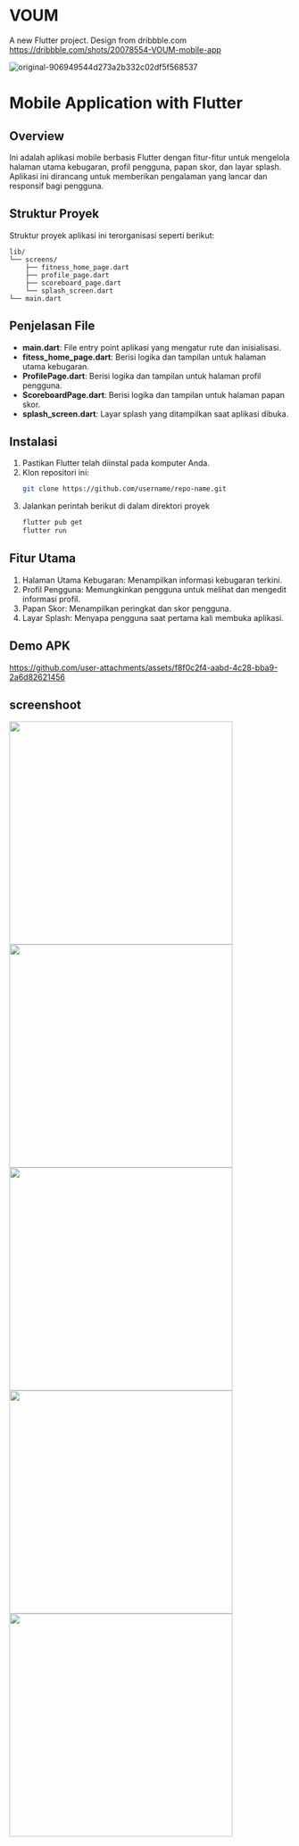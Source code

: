 # VOUM
A new Flutter project. Design from dribbble.com
https://dribbble.com/shots/20078554-VOUM-mobile-app


![original-906949544d273a2b332c02df5f568537](https://github.com/user-attachments/assets/112ec172-01a8-41a3-9705-30266596778d)


# Mobile Application with Flutter

## Overview
Ini adalah aplikasi mobile berbasis Flutter dengan fitur-fitur untuk mengelola halaman utama kebugaran, profil pengguna, papan skor, dan layar splash. Aplikasi ini dirancang untuk memberikan pengalaman yang lancar dan responsif bagi pengguna.

## Struktur Proyek
Struktur proyek aplikasi ini terorganisasi seperti berikut:
```
lib/
└── screens/
    ├── fitness_home_page.dart
    ├── profile_page.dart
    ├── scoreboard_page.dart
    └── splash_screen.dart
└── main.dart
```

## Penjelasan File
- **main.dart**: File entry point aplikasi yang mengatur rute dan inisialisasi.
- **fitess_home_page.dart**: Berisi logika dan tampilan untuk halaman utama kebugaran.
- **ProfilePage.dart**: Berisi logika dan tampilan untuk halaman profil pengguna.
- **ScoreboardPage.dart**: Berisi logika dan tampilan untuk halaman papan skor.
- **splash_screen.dart**: Layar splash yang ditampilkan saat aplikasi dibuka.

## Instalasi
1. Pastikan Flutter telah diinstal pada komputer Anda.
2. Klon repositori ini: 
   ```bash
   git clone https://github.com/username/repo-name.git
3. Jalankan perintah berikut di dalam direktori proyek
   ```bash
   flutter pub get
   flutter run

## Fitur Utama
1. Halaman Utama Kebugaran: Menampilkan informasi kebugaran terkini.
2. Profil Pengguna: Memungkinkan pengguna untuk melihat dan mengedit informasi profil.
3. Papan Skor: Menampilkan peringkat dan skor pengguna.
4. Layar Splash: Menyapa pengguna saat pertama kali membuka aplikasi.

## Demo APK


https://github.com/user-attachments/assets/f8f0c2f4-aabd-4c28-bba9-2a6d82621456

## screenshoot
<img src="https://github.com/user-attachments/assets/fe13ce22-7b72-438b-adda-e8f8aa4d1c4c" height="400" />
<img src="https://github.com/user-attachments/assets/bb2ac5a1-5171-41c2-b34e-114d817483ff" height="400" />
<img src="https://github.com/user-attachments/assets/03b3829c-0a80-453e-a08d-42706b5ebc1e" height="400" />
<img src="https://github.com/user-attachments/assets/c7ef084c-9c06-4318-8ce4-2d78889c02ff" height="400" />
<img src="https://github.com/user-attachments/assets/4c267411-08ff-4659-acb0-37834ed262ff" height="400" />

